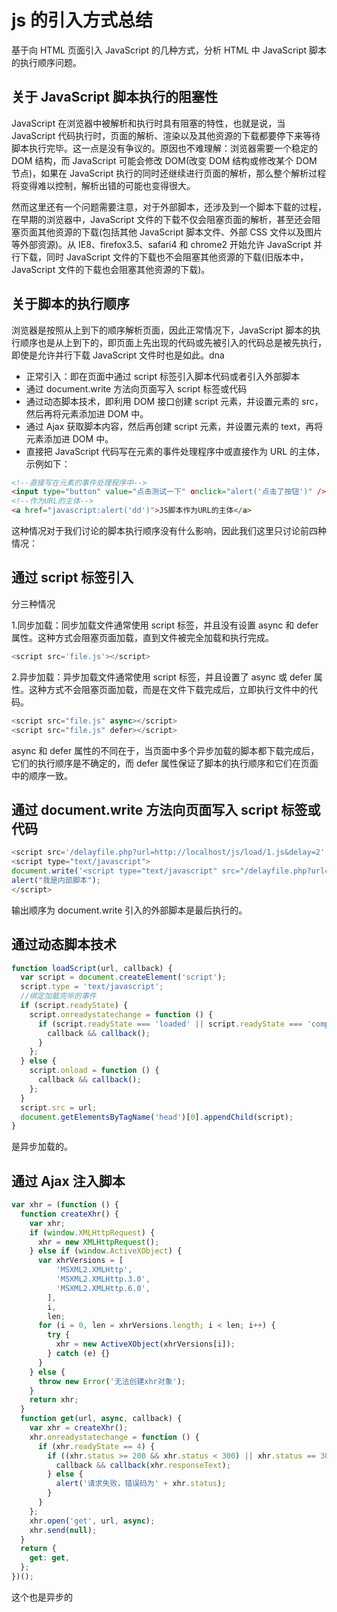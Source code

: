 # js 的引入方式总结

基于向 HTML 页面引入 JavaScript 的几种方式，分析 HTML 中 JavaScript 脚本的执行顺序问题。

## 关于 JavaScript 脚本执行的阻塞性

JavaScript 在浏览器中被解析和执行时具有阻塞的特性，也就是说，当 JavaScript 代码执行时，页面的解析、渲染以及其他资源的下载都要停下来等待脚本执行完毕。这一点是没有争议的。原因也不难理解：浏览器需要一个稳定的 DOM 结构，而 JavaScript 可能会修改 DOM(改变 DOM 结构或修改某个 DOM 节点)，如果在 JavaScript 执行的同时还继续进行页面的解析，那么整个解析过程将变得难以控制，解析出错的可能也变得很大。

然而这里还有一个问题需要注意，对于外部脚本，还涉及到一个脚本下载的过程，在早期的浏览器中，JavaScript 文件的下载不仅会阻塞页面的解析，甚至还会阻塞页面其他资源的下载(包括其他 JavaScript 脚本文件、外部 CSS 文件以及图片等外部资源)。从 IE8、firefox3.5、safari4 和 chrome2 开始允许 JavaScript 并行下载，同时 JavaScript 文件的下载也不会阻塞其他资源的下载(旧版本中，JavaScript 文件的下载也会阻塞其他资源的下载)。

## 关于脚本的执行顺序

浏览器是按照从上到下的顺序解析页面，因此正常情况下，JavaScript 脚本的执行顺序也是从上到下的，即页面上先出现的代码或先被引入的代码总是被先执行，即使是允许并行下载 JavaScript 文件时也是如此。dna

- 正常引入：即在页面中通过 script 标签引入脚本代码或者引入外部脚本
- 通过 document.write 方法向页面写入 script 标签或代码
- 通过动态脚本技术，即利用 DOM 接口创建 script 元素，并设置元素的 src，然后再将元素添加进 DOM 中。
- 通过 Ajax 获取脚本内容，然后再创建 script 元素，并设置元素的 text，再将元素添加进 DOM 中。
- 直接把 JavaScript 代码写在元素的事件处理程序中或直接作为 URL 的主体，示例如下：

```html
<!--直接写在元素的事件处理程序中-->
<input type="button" value="点击测试一下" οnclick="alert('点击了按钮')" />
<!--作为URL的主体-->
<a href="javascript:alert('dd')">JS脚本作为URL的主体</a>
```

这种情况对于我们讨论的脚本执行顺序没有什么影响，因此我们这里只讨论前四种情况：

## 通过 script 标签引入

分三种情况

1.同步加载：同步加载文件通常使用 script 标签，并且没有设置 async 和 defer 属性。这种方式会阻塞页面加载，直到文件被完全加载和执行完成。

```js
<script src='file.js'></script>
```

2.异步加载：异步加载文件通常使用 script 标签，并且设置了 async 或 defer 属性。这种方式不会阻塞页面加载，而是在文件下载完成后，立即执行文件中的代码。

```js
<script src="file.js" async></script>
<script src="file.js" defer></script>
```

async 和 defer 属性的不同在于，当页面中多个异步加载的脚本都下载完成后，它们的执行顺序是不确定的，而 defer 属性保证了脚本的执行顺序和它们在页面中的顺序一致。

## 通过 document.write 方法向页面写入 script 标签或代码

```js
<script src='/delayfile.php?url=http://localhost/js/load/1.js&delay=2' type='text/javascript'></script>
<script type="text/javascript">
document.write('<script type="text/javascript" src="/delayfile.php?url=http://localhost/js/load/2.js"><\/script>');
alert("我是内部脚本");
</script>
```

输出顺序为 document.write 引入的外部脚本是最后执行的。

## 通过动态脚本技术

```js
function loadScript(url, callback) {
  var script = document.createElement('script');
  script.type = 'text/javascript';
  //绑定加载完毕的事件
  if (script.readyState) {
    script.onreadystatechange = function () {
      if (script.readyState === 'loaded' || script.readyState === 'complete') {
        callback && callback();
      }
    };
  } else {
    script.onload = function () {
      callback && callback();
    };
  }
  script.src = url;
  document.getElementsByTagName('head')[0].appendChild(script);
}
```

是异步加载的。

## 通过 Ajax 注入脚本

```js
var xhr = (function () {
  function createXhr() {
    var xhr;
    if (window.XMLHttpRequest) {
      xhr = new XMLHttpRequest();
    } else if (window.ActiveXObject) {
      var xhrVersions = [
          'MSXML2.XMLHttp',
          'MSXML2.XMLHttp.3.0',
          'MSXML2.XMLHttp.6.0',
        ],
        i,
        len;
      for (i = 0, len = xhrVersions.length; i < len; i++) {
        try {
          xhr = new ActiveXObject(xhrVersions[i]);
        } catch (e) {}
      }
    } else {
      throw new Error('无法创建xhr对象');
    }
    return xhr;
  }
  function get(url, async, callback) {
    var xhr = createXhr();
    xhr.onreadystatechange = function () {
      if (xhr.readyState == 4) {
        if ((xhr.status >= 200 && xhr.status < 300) || xhr.status == 304) {
          callback && callback(xhr.responseText);
        } else {
          alert('请求失败，错误码为' + xhr.status);
        }
      }
    };
    xhr.open('get', url, async);
    xhr.send(null);
  }
  return {
    get: get,
  };
})();
```

这个也是异步的
